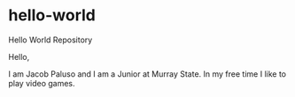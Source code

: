 # hello-world
Hello World Repository

Hello, 

I am Jacob Paluso and I am a Junior at Murray State. In my free time I like to play video games.
